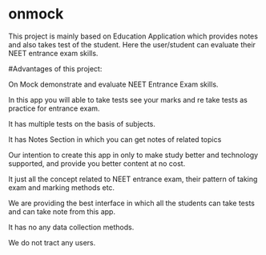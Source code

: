 # onmock
This project is mainly based on Education Application which provides notes and also takes test of the student. Here the user/student can evaluate their NEET entrance exam skills.

#Advantages of this project:

On Mock demonstrate and evaluate NEET Entrance Exam skills.

In this app you will able to take tests see your marks and re take tests as practice for entrance exam.

It has multiple tests on the basis of subjects.

It has Notes Section in which you can get notes of related topics

Our intention to create this app in only to make study better and technology supported, and provide you better content at no cost.

It just all the concept related to NEET entrance exam, their pattern of taking exam and marking methods etc.

We are providing the best interface in which all the students can take tests and can take note from this app.

It has no any data collection methods.

We do not tract any users.

